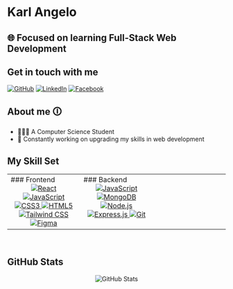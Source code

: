 # Karl Angelo

## 🌐 Focused on learning Full-Stack Web Development

## Get in touch with me

[![GitHub](https://img.shields.io/badge/github-%2324292e.svg?&style=for-the-badge&logo=github&logoColor=white)](https://github.com/KarlAngeloFlores)
[![LinkedIn](https://img.shields.io/badge/linkedin-%231E77B5.svg?&style=for-the-badge&logo=linkedin&logoColor=white)](https://www.linkedin.com/in/karl-angelo-flores-1b5539274/)
[![Facebook](https://img.shields.io/badge/facebook-%232E87FB.svg?&style=for-the-badge&logo=facebook&logoColor=white)](https://www.facebook.com/setbooo/)

## About me 🛈
- 👨🏻‍💻 A Computer Science Student
- 🌱 Constantly working on upgrading my skills in web development

## My Skill Set

<table>
<tr>
<td valign="top" width="33%">
### Frontend
<div align="center">  
    <a href="https://reactjs.org/" target="_blank">
        <img src="https://profilinator.rishav.dev/skills-assets/react-original-wordmark.svg" alt="React" />
    </a>  
    <a href="https://www.javascript.com/" target="_blank">
        <img src="https://profilinator.rishav.dev/skills-assets/javascript-original.svg" alt="JavaScript" />
    </a>  
    <a href="https://www.w3schools.com/css/" target="_blank">
        <img src="https://profilinator.rishav.dev/skills-assets/css3-original-wordmark.svg" alt="CSS3" />
    </a>  
    <a href="https://en.wikipedia.org/wiki/HTML5" target="_blank">
        <img src="https://profilinator.rishav.dev/skills-assets/html5-original-wordmark.svg" alt="HTML5" />
    </a>  
    <a href="https://www.tailwindcss.com/" target="_blank">
        <img src="https://profilinator.rishav.dev/skills-assets/tailwindcss.svg" alt="Tailwind CSS" />
    </a>  
    <a href="https://www.figma.com/" target="_blank">
        <img src="https://profilinator.rishav.dev/skills-assets/figma-icon.svg" alt="Figma" />
    </a>  
</div>
</td>
<td valign="top" width="33%">
### Backend
<div align="center">  
    <a href="https://www.javascript.com/" target="_blank">
        <img src="https://profilinator.rishav.dev/skills-assets/javascript-original.svg" alt="JavaScript" />
    </a>  
    <a href="https://www.mongodb.com/" target="_blank">
        <img src="https://profilinator.rishav.dev/skills-assets/mongodb-original-wordmark.svg" alt="MongoDB" />
    </a>  
    <a href="https://nodejs.org/" target="_blank">
        <img src="https://profilinator.rishav.dev/skills-assets/nodejs-original-wordmark.svg" alt="Node.js" />
    </a>  
    <a href="https://expressjs.com/" target="_blank">
        <img src="https://profilinator.rishav.dev/skills-assets/express-original-wordmark.svg" alt="Express.js" />
    </a>  
    <a href="https://github.com/" target="_blank">
        <img src="https://profilinator.rishav.dev/skills-assets/git-scm-icon.svg" alt="Git" />
    </a>  
</div>
</td>
<td valign="top" width="33%"></td>
</tr>
</table>

<br/>

## GitHub Stats
<div align="center">
    <img src="https://github-readme-stats.vercel.app/api?username=KarlAngeloFlores&show_icons=true&count_private=true&hide_border=true" alt="GitHub Stats" />
</div>
